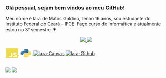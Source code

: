 ### Olá pessual, sejam bem vindos ao meu GitHub!

Meu nome é Iara de Matos Galdino, tenho 16 anos, sou estudante do Instituto Federal do Ceará - IFCE. Faço curso de Informática e atualmente estou no 3° semestre. 💗

<div align="center">
  <a href="https://github.com/IaraMatosG">
  <img height="180em" src="https://github-readme-stats.vercel.app/api?username=IaraMatosG&show_icons=true&theme=cobalt&include_all_commits=true&count_private=true"/>
  <img height="180em" src="https://github-readme-stats.vercel.app/api/top-langs/?username=davidluiz91&layout=compact&langs_count=7&theme=cobalt"/>
</div>
  
  <div style="display: inline_block"><br>
  <img align="center" alt="Iara-Js" height="30" width="40" src="https://raw.githubusercontent.com/devicons/devicon/master/icons/javascript/javascript-plain.svg">
  <img align="center" alt="Iara-Python" height="30" width="40" src="https://raw.githubusercontent.com/devicons/devicon/master/icons/python/python-original.svg">
  <img align="center" alt="Iara-Canvas" height="30" width="40" src="https://cdn.jsdelivr.net/gh/devicons/devicon/icons/canva/canva-original.svg" />
  <img align="center" alt="Iara-Github" height="30" width="40" src="https://cdn.jsdelivr.net/gh/devicons/devicon/icons/github/github-original.svg" /

  </div>
    
  ##
    
  <div> 
  <a href="https://instagram.com/iaramatosg" target="_blank"><img src="https://img.shields.io/badge/-Instagram-%23E4405F?style=for-the-badge&logo=instagram&logoColor=white" target="_blank"></a>
  <a href = "mailto:iaragaldino87@gmail.com"><img src="https://img.shields.io/badge/-Gmail-%23333?style=for-the-badge&logo=gmail&logoColor=white" target="_blank"></a>
  
</div>
